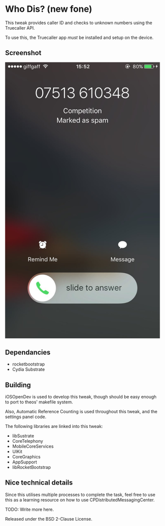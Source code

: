 # Who Dis? (new fone)
This tweak provides caller ID and checks to unknown numbers using the Truecaller API. 

To use this, the Truecaller app *must* be installed and setup on the device.

## Screenshot

![Tweak in action](/Images/screenshot1.jpg?raw=true)

## Dependancies

- rocketbootstrap
- Cydia Substrate

## Building

iOSOpenDev is used to develop this tweak, though should be easy enough to port to theos' makefile system.

Also, Automatic Reference Counting is used throughout this tweak, and the settings panel code.

The following libraries are linked into this tweak:
- libSustrate
- CoreTelephony
- MobileCoreServices
- UIKit
- CoreGraphics
- AppSupport
- libRocketBootstrap

## Nice technical details
Since this utilises multiple processes to complete the task, feel free to use this as a learning resource on how to use CPDistributedMessagingCenter. 

TODO: Write more here.

Released under the BSD 2-Clause License.

